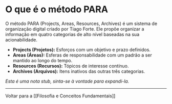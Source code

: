 # O que é o método PARA

O método PARA (Projects, Areas, Resources, Archives) é um sistema de organização digital criado por Tiago Forte. Ele propõe organizar a informação em quatro categorias de alto nível baseadas na sua acionabilidade.

- **Projects (Projetos):** Esforços com um objetivo e prazo definidos.
- **Areas (Áreas):** Esferas de responsabilidade com um padrão a ser mantido ao longo do tempo.
- **Resources (Recursos):** Tópicos de interesse contínuo.
- **Archives (Arquivos):** Itens inativos das outras três categorias.

*Esta é uma nota stub, sinta-se à vontade para expandi-la.*

---
Voltar para a [[Filosofia e Conceitos Fundamentais]]
